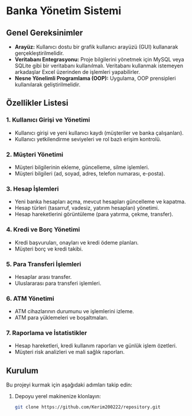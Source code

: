 # Banka Yönetim Sistemi

## Genel Gereksinimler
- **Arayüz:** Kullanıcı dostu bir grafik kullanıcı arayüzü (GUI) kullanarak gerçekleştirilmelidir.
- **Veritabanı Entegrasyonu:** Proje bilgilerini yönetmek için MySQL veya SQLite gibi bir veritabanı kullanılmalı. Veritabanı kullanmak istemeyen arkadaşlar Excel üzerinden de işlemleri yapabilirler.
- **Nesne Yönelimli Programlama (OOP):** Uygulama, OOP prensipleri kullanılarak geliştirilmelidir.

## Özellikler Listesi

### 1. Kullanıcı Girişi ve Yönetimi
- Kullanıcı girişi ve yeni kullanıcı kaydı (müşteriler ve banka çalışanları).
- Kullanıcı yetkilendirme seviyeleri ve rol bazlı erişim kontrolü.

### 2. Müşteri Yönetimi
- Müşteri bilgilerinin ekleme, güncelleme, silme işlemleri.
- Müşteri bilgileri (ad, soyad, adres, telefon numarası, e-posta).

### 3. Hesap İşlemleri
- Yeni banka hesapları açma, mevcut hesapları güncelleme ve kapatma.
- Hesap türleri (tasarruf, vadesiz, yatırım hesapları) yönetimi.
- Hesap hareketlerini görüntüleme (para yatırma, çekme, transfer).

### 4. Kredi ve Borç Yönetimi
- Kredi başvuruları, onayları ve kredi ödeme planları.
- Müşteri borç ve kredi takibi.

### 5. Para Transferi İşlemleri
- Hesaplar arası transfer.
- Uluslararası para transferi işlemleri.

### 6. ATM Yönetimi
- ATM cihazlarının durumunu ve işlemlerini izleme.
- ATM para yüklemeleri ve boşaltmaları.

### 7. Raporlama ve İstatistikler
- Hesap hareketleri, kredi kullanım raporları ve günlük işlem özetleri.
- Müşteri risk analizleri ve mali sağlık raporları.

## Kurulum
Bu projeyi kurmak için aşağıdaki adımları takip edin:
1. Depoyu yerel makinenize klonlayın:
   ```bash
   git clone https://github.com/Kerim200222/repository.git
